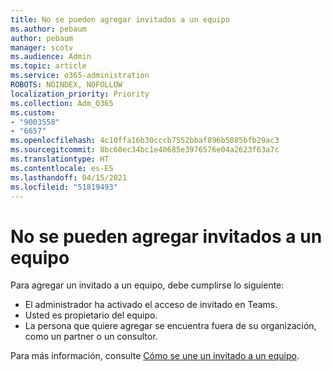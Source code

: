 ```yaml
---
title: No se pueden agregar invitados a un equipo
ms.author: pebaum
author: pebaum
manager: scotv
ms.audience: Admin
ms.topic: article
ms.service: o365-administration
ROBOTS: NOINDEX, NOFOLLOW
localization_priority: Priority
ms.collection: Adm_O365
ms.custom:
- "9003558"
- "6657"
ms.openlocfilehash: 4c10ffa16b30cccb7552bbaf896b5085bfb29ac3
ms.sourcegitcommit: 8bc60ec34bc1e40685e3976576e04a2623f63a7c
ms.translationtype: HT
ms.contentlocale: es-ES
ms.lasthandoff: 04/15/2021
ms.locfileid: "51819493"
---
```

# <a name="cant-add-guests-to-a-team"></a>No se pueden agregar invitados a un equipo

Para agregar un invitado a un equipo, debe cumplirse lo siguiente:  

- El administrador ha activado el acceso de invitado en Teams.
- Usted es propietario del equipo.
- La persona que quiere agregar se encuentra fuera de su organización, como un partner o un consultor.

Para más información, consulte  [Cómo se une un invitado a un equipo](https://docs.microsoft.com/MicrosoftTeams/guest-joins).